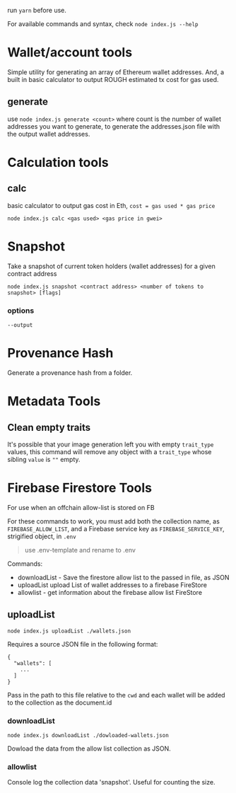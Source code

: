run `yarn` before use.

For available commands and syntax, check `node index.js --help`

# Wallet/account tools

Simple utility for generating an array of Ethereum wallet addresses.
And, a built in basic calculator to output ROUGH estimated tx cost for gas used.

## generate

use `node index.js generate <count>` where count is the number of wallet addresses you want to generate, to generate the addresses.json file with the output wallet addresses.

# Calculation tools

## calc

basic calculator to output gas cost in Eth,
`cost = gas used * gas price`

```
node index.js calc <gas used> <gas price in gwei>
```

# Snapshot

Take a snapshot of current token holders (wallet addresses) for a given contract address

```
node index.js snapshot <contract address> <number of tokens to snapshot> [flags]
```

### options

`--output`

# Provenance Hash

Generate a provenance hash from a folder.

# Metadata Tools

## Clean empty traits

It's possible that your image generation left you with empty `trait_type` values, this command will remove any object with a `trait_type` whose sibling `value` is `""` empty.

# Firebase Firestore Tools

For use when an offchain allow-list is stored on FB

For these commands to work, you must add both the collection name, as `FIREBASE_ALLOW_LIST`, and a Firebase service key as `FIREBASE_SERVICE_KEY`, strigified object, in `.env`

> use .env-template and rename to .env

Commands:

- downloadList <writepath> - Save the firestore allow list to the passed in <writepath> file, as JSON
- uploadList <source> upload List of wallet addresses to a firebase FireStore
- allowlist - get information about the firebase allow list FireStore

## uploadList <source>

`node index.js uploadList ./wallets.json`

Requires a source JSON file in the following format:

```
{
  "wallets": [
    ...
  ]
}
```

Pass in the path to this file relative to the `cwd` and each wallet will be added to the collection as the document.id

### downloadList <writepath>

`node index.js downloadList ./dowloaded-wallets.json `

Dowload the data from the allow list collection as JSON.

### allowlist

Console log the collection data 'snapshot'. Useful for counting the size.
